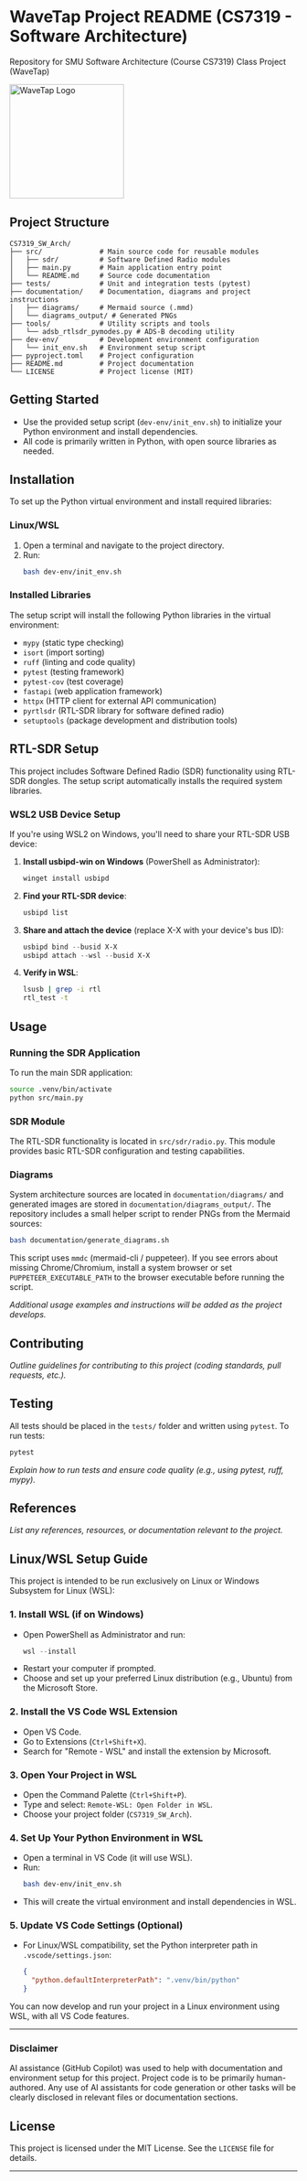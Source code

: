 # WaveTap Project README (CS7319 - Software Architecture)

Repository for SMU Software Architecture (Course CS7319) Class Project (WaveTap)
<p align="left">
   <img src="documentation/wavetap_icon.png" 
   alt="WaveTap Logo" width="200"/>
</p>

## Project Structure
```
CS7319_SW_Arch/
├── src/              # Main source code for reusable modules
│   ├── sdr/          # Software Defined Radio modules
│   ├── main.py       # Main application entry point
│   └── README.md     # Source code documentation
├── tests/            # Unit and integration tests (pytest)
├── documentation/    # Documentation, diagrams and project instructions
│   ├── diagrams/     # Mermaid source (.mmd)
│   └── diagrams_output/ # Generated PNGs
├── tools/            # Utility scripts and tools
│   └── adsb_rtlsdr_pymodes.py # ADS-B decoding utility
├── dev-env/          # Development environment configuration
│   └── init_env.sh   # Environment setup script
├── pyproject.toml    # Project configuration
├── README.md         # Project documentation
└── LICENSE           # Project license (MIT)
```

## Getting Started

- Use the provided setup script (`dev-env/init_env.sh`) to initialize your Python environment and install dependencies.
- All code is primarily written in Python, with open source libraries as needed.

## Installation

To set up the Python virtual environment and install required libraries:

### Linux/WSL
1. Open a terminal and navigate to the project directory.
2. Run:
   ```bash
   bash dev-env/init_env.sh
   ```

### Installed Libraries
The setup script will install the following Python libraries in the virtual environment:
- `mypy` (static type checking)
- `isort` (import sorting)
- `ruff` (linting and code quality)
- `pytest` (testing framework)
- `pytest-cov` (test coverage)
- `fastapi` (web application framework)
- `httpx` (HTTP client for external API communication)
- `pyrtlsdr` (RTL-SDR library for software defined radio)
- `setuptools` (package development and distribution tools)

## RTL-SDR Setup

This project includes Software Defined Radio (SDR) functionality using RTL-SDR dongles. The setup script automatically installs the required system libraries.

### WSL2 USB Device Setup
If you're using WSL2 on Windows, you'll need to share your RTL-SDR USB device:

1. **Install usbipd-win on Windows** (PowerShell as Administrator):
   ```powershell
   winget install usbipd
   ```

2. **Find your RTL-SDR device**:
   ```powershell
   usbipd list
   ```

3. **Share and attach the device** (replace X-X with your device's bus ID):
   ```powershell
   usbipd bind --busid X-X
   usbipd attach --wsl --busid X-X
   ```

4. **Verify in WSL**:
   ```bash
   lsusb | grep -i rtl
   rtl_test -t
   ```

## Usage

### Running the SDR Application
To run the main SDR application:
```bash
source .venv/bin/activate
python src/main.py
```

### SDR Module
The RTL-SDR functionality is located in `src/sdr/radio.py`. This module provides basic RTL-SDR configuration and testing capabilities.

### Diagrams
System architecture sources are located in `documentation/diagrams/` and generated images are stored in `documentation/diagrams_output/`.
The repository includes a small helper script to render PNGs from the Mermaid sources:

```bash
bash documentation/generate_diagrams.sh
```

This script uses `mmdc` (mermaid-cli / puppeteer). If you see errors about missing Chrome/Chromium, install a system browser or set `PUPPETEER_EXECUTABLE_PATH` to the browser executable before running the script.

_Additional usage examples and instructions will be added as the project develops._

## Contributing

_Outline guidelines for contributing to this project (coding standards, pull requests, etc.)._

## Testing

All tests should be placed in the `tests/` folder and written using `pytest`.
To run tests:
```bash
pytest
```
_Explain how to run tests and ensure code quality (e.g., using pytest, ruff, mypy)._ 

## References

_List any references, resources, or documentation relevant to the project._

## Linux/WSL Setup Guide

This project is intended to be run exclusively on Linux or Windows Subsystem for Linux (WSL):

### 1. Install WSL (if on Windows)
- Open PowerShell as Administrator and run:
  ```powershell
  wsl --install
  ```
- Restart your computer if prompted.
- Choose and set up your preferred Linux distribution (e.g., Ubuntu) from the Microsoft Store.

### 2. Install the VS Code WSL Extension
- Open VS Code.
- Go to Extensions (`Ctrl+Shift+X`).
- Search for "Remote - WSL" and install the extension by Microsoft.

### 3. Open Your Project in WSL
- Open the Command Palette (`Ctrl+Shift+P`).
- Type and select: `Remote-WSL: Open Folder in WSL`.
- Choose your project folder (`CS7319_SW_Arch`).

### 4. Set Up Your Python Environment in WSL
- Open a terminal in VS Code (it will use WSL).
- Run:
  ```bash
  bash dev-env/init_env.sh
  ```
- This will create the virtual environment and install dependencies in WSL.

### 5. Update VS Code Settings (Optional)
- For Linux/WSL compatibility, set the Python interpreter path in `.vscode/settings.json`:
  ```json
  {
    "python.defaultInterpreterPath": ".venv/bin/python"
  }
  ```

You can now develop and run your project in a Linux environment using WSL, with all VS Code features.

---

### Disclaimer

AI assistance (GitHub Copilot) was used to help with documentation and environment setup for this project. Project code is to be primarily human-authored. Any use of AI assistants for code generation or other tasks will be clearly disclosed in relevant files or documentation sections.

## License

This project is licensed under the MIT License. See the `LICENSE` file for details.

---
